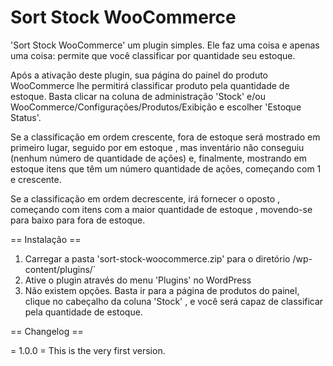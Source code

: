 # Sort Stock WooCommerce

'Sort Stock WooCommerce' um plugin simples. Ele faz uma coisa e apenas uma coisa: permite que você classificar por quantidade seu estoque.

Após a ativação deste plugin, sua página do painel do produto WooCommerce lhe permitirá classificar produto pela quantidade de estoque. Basta clicar na coluna de administração 'Stock' e/ou WooCommerce/Configurações/Produtos/Exibição e escolher 'Estoque Status'.

Se a classificação em ordem crescente, fora de estoque será mostrado em primeiro lugar, seguido por em estoque , mas inventário não conseguiu (nenhum número de quantidade de ações) e, finalmente, mostrando em estoque itens que têm um número quantidade de ações, começando com 1 e crescente.

Se a classificação em ordem decrescente, irá fornecer o oposto , começando com itens com a maior quantidade de estoque , movendo-se para baixo para fora de estoque.

== Instalação ==

1. Carregar a pasta 'sort-stock-woocommerce.zip' para o diretório /wp-content/plugins/`
2. Ative o plugin através do menu 'Plugins' no WordPress
3. Não existem opções. Basta ir para a página de produtos do painel, clique no cabeçalho da coluna 'Stock' , e você será capaz de classificar pela quantidade de estoque.

== Changelog ==

= 1.0.0 = This is the very first version.
